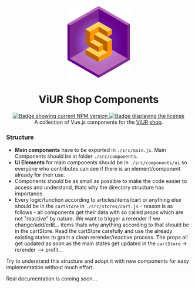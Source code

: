 <div align="center">
    <img src="https://github.com/viur-framework/viur-artwork/raw/main/icons/icon-shop-components.svg" height="196" alt="A hexagonal logo of Scriptor" title="Shop Components logo"/>
    <h1>ViUR Shop Components</h1>
    <a href="https://www.npmjs.com/package/@viur/shop-components">
        <img alt="Badge showing current NPM version" title="PyPI" src="https://img.shields.io/npm/v/@viur/shop-components">
    </a>
    <a href="LICENSE">
        <img src="https://img.shields.io/github/license/viur-framework/shop-components" alt="Badge displaying the license" title="License badge">
    </a>
    <br />
    A collection of Vue.js components for the <a href="https://www.viur.dev">ViUR</a>
    <a href="https://github.com/viur-framework/viur-shop">shop</a>.
</div>

### Structure
* **Main components** have to be exported in `./src/main.js`. Main Components should be in folder `./src/components`.
* **Ui Elements** for main components should be in `./src/components/ui` so everyone who contributes can see if there is an element/component already for their use.  
* Components should be as small as possible to make the code easier to access and understand, thats why the directory structure has importance.  
* Every logic/function according to articles/items/cart or anything else should be in the `cartStore` in `./src/stores/cart.js` - reason is as follows - all components get their data with so called props which are not "reactive" by nature. We want to trigger a rerender if we change/add/edit... items thats why anything according to that should be in the cartStore. Read the cartStore carefully and use the already existing states to grant a clean rerender/reactive process. The props all get updated as soon as the main states get updated in the `cartStore` -> rerender --> profit...

Try to understand this structure and adopt it with new components for easy implementation without much effort.

Real documentation is coming soon...
